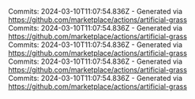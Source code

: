 Commits: 2024-03-10T11:07:54.836Z - Generated via https://github.com/marketplace/actions/artificial-grass
<br>
Commits: 2024-03-10T11:07:54.836Z - Generated via https://github.com/marketplace/actions/artificial-grass
<br>
Commits: 2024-03-10T11:07:54.836Z - Generated via https://github.com/marketplace/actions/artificial-grass
<br>
Commits: 2024-03-10T11:07:54.836Z - Generated via https://github.com/marketplace/actions/artificial-grass
<br>
Commits: 2024-03-10T11:07:54.836Z - Generated via https://github.com/marketplace/actions/artificial-grass
<br>
